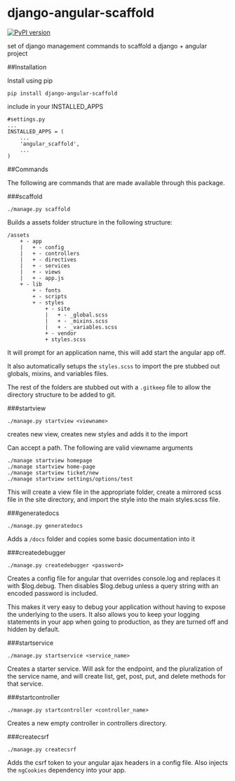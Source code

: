 django-angular-scaffold
=======================

[![PyPI version](https://badge.fury.io/py/django-angular-scaffold.svg)](http://badge.fury.io/py/django-angular-scaffold)

set of django management commands to scaffold a django + angular project

##Installation

Install using pip

```
pip install django-angular-scaffold
```

include in your INSTALLED_APPS
```
#settings.py
...
INSTALLED_APPS = (
    ...
    'angular_scaffold',
    ...
)
```

##Commands

The following are commands that are made available through this package.


###scaffold

```
./manage.py scaffold
```

Builds a assets folder structure in the following structure:

```
/assets
    + - app
    |   + - config
    |   + - controllers
    |   + - directives
    |   + - services
    |   + - views
    |   + - app.js
    + - lib
        + - fonts
        + - scripts
        + - styles
            + - site
            |   + - _global.scss
            |   + - _mixins.scss
            |   + - _variables.scss
            + - vendor
            + styles.scss
```

It will prompt for an application name, this will add start the angular app off.

It also automatically setups the `styles.scss` to import the pre stubbed out globals, mixins, and variables files.

The rest of the folders are stubbed out with a `.gitkeep` file to allow the directory structure to be added to git.


###startview

```
./manage.py startview <viewname>
```

creates new view, creates new styles and adds it to the import

Can accept a path. The following are valid viewname arguments

```
./manage startview homepage
./manage startview home-page
./manage startview ticket/new
./manage startview settings/options/test
```
This will create a view file in the appropriate folder, create a mirrored scss file in the site directory, and
import the style into the main styles.scss file.

###generatedocs

```
./manage.py generatedocs
```

Adds a `/docs` folder and copies some basic documentation into it

###createdebugger

```
./manage.py createdebugger <password>
```

Creates a config file for angular that overrides console.log and replaces it with
$log.debug. Then disables $log.debug unless a query string with an encoded password
is included. 

This makes it very easy to debug your application without having to expose the underlying 
to the users. It also allows you to keep your logging statements in your app when going to 
production, as they are turned off and hidden by default. 

###startservice

```
./manage.py startservice <service_name>
```

Creates a starter service. Will ask for the endpoint, and the pluralization of the service name,
and will create list, get, post, put, and delete methods for that service. 

###startcontroller

```
./manage.py startcontroller <controller_name>
```

Creates a new empty controller in controllers directory.

###createcsrf

```
./manage.py createcsrf
```

Adds the csrf token to your angular ajax headers in a config file. Also injects the `ngCookies` dependency into your app.